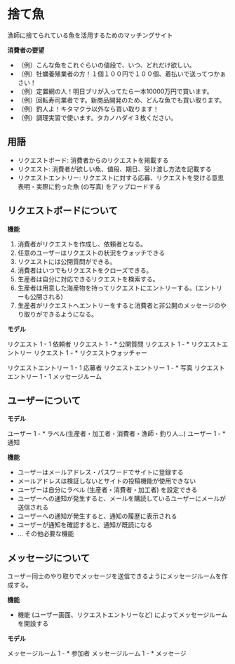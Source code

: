 # 捨て魚

漁師に捨てられている魚を活用するためのマッチングサイト

**消費者の要望**

- （例）こんな魚をこれぐらいの値段で、いつ、どれだけ欲しい。
- （例）牡蠣養殖業者の方！１個１００円で１００個、着払いで送ってつかぁさい！
- （例）定置網の人！明日ブリが入ってたら一本10000万円で買います。
- （例）回転寿司業者です。新商品開発のため、どんな魚でも買い取ります。
- （例）釣人よ！キタマクラ以外なら買い取ります！
- （例）調理実習で使います。タカノハダイ３枚ください。

## 用語

- リクエストボード: 消費者からのリクエストを掲載する
- リクエスト: 消費者が欲しい魚、値段、期日、受け渡し方法を記載する
- リクエストエントリー: リクエストに対する応募、リクエストを受ける意思表明・実際に釣った魚 (の写真) をアップロードする

## リクエストボードについて

**機能** 

1. 消費者がリクエストを作成し、依頼者となる。
2. 任意のユーザーはリクエストの状況をウォッチできる
3. リクエストには公開質問ができる。
4. 消費者はいつでもリクエストをクローズできる。
5. 生産者は自分に対応できるリクエストを検索する。
6. 生産者は用意した海産物を持ってリクエストにエントリーする。(エントリーも公開される)
7. 生産者がリクエストへエントリーをすると消費者と非公開のメッセージのやり取りができるようになる。

**モデル**

リクエスト 1 - 1 依頼者
リクエスト 1 - * 公開質問
リクエスト 1 - * リクエストエントリー
リクエスト 1 - * リクエストウォッチャー

リクエストエントリー 1 - 1 応募者
リクエストエントリー 1 - * 写真
リクエストエントリー 1 - 1 メッセージルーム


## ユーザーについて

**モデル**

ユーザー 1 - * ラベル(生産者・加工者・消費者・漁師・釣り人...)
ユーザー 1 - * 通知

**機能**

- ユーザーはメールアドレス・パスワードでサイトに登録する
- メールアドレスは検証しないとサイトの投稿機能が使用できない
- ユーザーは自分にラベル (生産者・消費者・加工者) を設定できる
- ユーザーへの通知が発生すると、メールを購読しているユーザーにメールが送信される
- ユーザーへの通知が発生すると、通知の履歴に表示される
- ユーザーが通知を確認すると、通知が既読になる
- ... その他必要な機能

## メッセージについて

ユーザー同士のやり取りでメッセージを送信できるようにメッセージルームを作成する。

**機能**

- 機能 (ユーザー画面、リクエストエントリーなど) によってメッセージルームを開設する

**モデル**

メッセージルーム 1 - * 参加者
メッセージルーム 1 - * メッセージ
